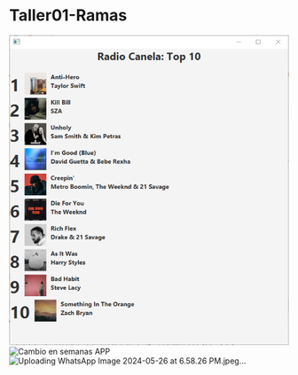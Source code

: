 # Taller01-Ramas
![Título Img](./TopMusical/img/titulo_img/titulo_ss.png)
![Cambio en semanas APP](https://github.com/isaiasgh/Taller01-Ramas/assets/152341877/76daac57-1651-4903-bebf-bbe453e809b0)
![Uploading WhatsApp Image 2024-05-26 at 6.58.26 PM.jpeg…]()
